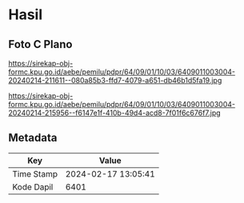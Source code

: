 # Hasil

## Foto C Plano

https://sirekap-obj-formc.kpu.go.id/aebe/pemilu/pdpr/64/09/01/10/03/6409011003004-20240214-211611--080a85b3-ffd7-4079-a651-db46b1d5fa19.jpg

https://sirekap-obj-formc.kpu.go.id/aebe/pemilu/pdpr/64/09/01/10/03/6409011003004-20240214-215956--f6147e1f-410b-49d4-acd8-7f01f6c676f7.jpg


## Metadata

| Key        | Value               |
| ---------- | ------------------- |
| Time Stamp | 2024-02-17 13:05:41 |
| Kode Dapil | 6401                |



